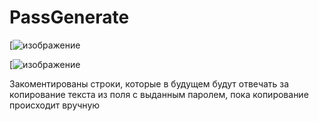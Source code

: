 # PassGenerate
[![изображение](https://user-images.githubusercontent.com/88831850/142056858-0e35acfc-0bd9-4219-99ad-71d962bee147.png)

[![изображение](https://user-images.githubusercontent.com/88831850/142056883-69f719c4-5eae-42bf-9bef-489d93daa321.png)


Закоментированы строки, которые в будущем будут отвечать за копирование текста из поля с выданным паролем, пока копирование происходит вручную
